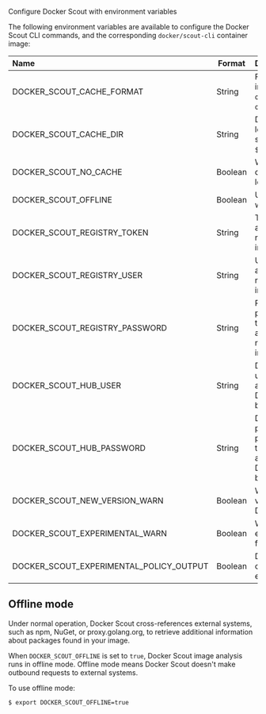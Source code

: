 Configure Docker Scout with environment variables


The following environment variables are available to configure the Docker Scout
CLI commands, and the corresponding `docker/scout-cli` container image:

| Name                                    | Format  | Description                                                                                 |
| :-------------------------------------- | ------- | :------------------------------------------------------------------------------------------ |
| DOCKER_SCOUT_CACHE_FORMAT               | String  | Format of the local image cache; can be `oci` or `tar` (default: `oci`)                     |
| DOCKER_SCOUT_CACHE_DIR                  | String  | Directory where the local SBOM cache is stored (default: `$HOME/.docker/scout`)             |
| DOCKER_SCOUT_NO_CACHE                   | Boolean | When set to `true`, disables the use of local SBOM cache                                    |
| DOCKER_SCOUT_OFFLINE                    | Boolean | Use [offline mode](#offline-mode) when indexing SBOM                                        |
| DOCKER_SCOUT_REGISTRY_TOKEN             | String  | Token for authenticating to a registry when pulling images                                  |
| DOCKER_SCOUT_REGISTRY_USER              | String  | Username for authenticating to a registry when pulling images                               |
| DOCKER_SCOUT_REGISTRY_PASSWORD          | String  | Password or personal access token for authenticating to a registry when pulling images      |
| DOCKER_SCOUT_HUB_USER                   | String  | Docker Hub username for authenticating to the Docker Scout backend                          |
| DOCKER_SCOUT_HUB_PASSWORD               | String  | Docker Hub password or personal access token for authenticating to the Docker Scout backend |
| DOCKER_SCOUT_NEW_VERSION_WARN           | Boolean | Warn about new versions of the Docker Scout CLI                                             |
| DOCKER_SCOUT_EXPERIMENTAL_WARN          | Boolean | Warn about experimental features                                                            |
| DOCKER_SCOUT_EXPERIMENTAL_POLICY_OUTPUT | Boolean | Disable experimental output for policy evaluation                                           |

## Offline mode

Under normal operation, Docker Scout cross-references external systems, such as
npm, NuGet, or proxy.golang.org, to retrieve additional information about
packages found in your image.

When `DOCKER_SCOUT_OFFLINE` is set to `true`, Docker Scout image analysis runs
in offline mode. Offline mode means Docker Scout doesn't make outbound requests
to external systems.

To use offline mode:

```console
$ export DOCKER_SCOUT_OFFLINE=true
```
